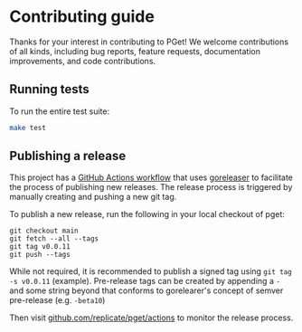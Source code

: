 # Contributing guide

Thanks for your interest in contributing to PGet! We welcome contributions of all kinds, including bug reports, feature requests, documentation improvements, and code contributions.

## Running tests

To run the entire test suite:

```sh
make test
```

## Publishing a release

This project has a [GitHub Actions workflow](https://github.com/replicate/pget/blob/63220e619c6111a11952e40793ff4efed76a050e/.github/workflows/ci.yaml#L81:L81) that uses [goreleaser](https://goreleaser.com/quick-start/#quick-start) to facilitate the process of publishing new releases. The release process is triggered by manually creating and pushing a new git tag.

To publish a new release, run the following in your local checkout of pget:

```console
git checkout main
git fetch --all --tags
git tag v0.0.11
git push --tags
```

While not required, it is recommended to publish a signed tag using `git tag -s v0.0.11` (example). Pre-release tags can be created by appending a `-` and some string beyond that conforms to gorelearer's concept of semver pre-release (e.g. `-beta10`)

Then visit [github.com/replicate/pget/actions](https://github.com/replicate/pget/actions) to monitor the release process.